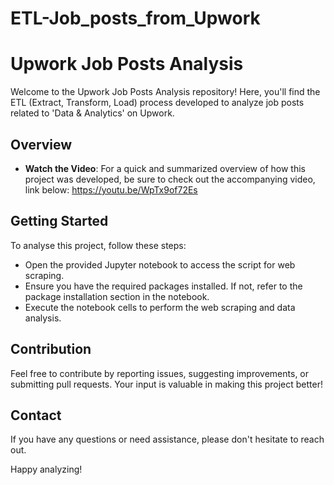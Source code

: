 # ETL-Job_posts_from_Upwork


# Upwork Job Posts Analysis

Welcome to the Upwork Job Posts Analysis repository! Here, you'll find the ETL (Extract, Transform, Load) process developed to analyze job posts related to 'Data & Analytics' on Upwork.

## Overview

- **Watch the Video**: For a quick and summarized overview of how this project was developed, be sure to check out the accompanying video, link below:
  https://youtu.be/WpTx9of72Es 

## Getting Started

To analyse this project, follow these steps:

- Open the provided Jupyter notebook to access the script for web scraping.
- Ensure you have the required packages installed. If not, refer to the package installation section in the notebook.
- Execute the notebook cells to perform the web scraping and data analysis.

## Contribution

Feel free to contribute by reporting issues, suggesting improvements, or submitting pull requests. Your input is valuable in making this project better!

## Contact

If you have any questions or need assistance, please don't hesitate to reach out.

Happy analyzing!
